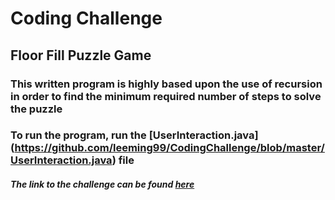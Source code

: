 # Coding Challenge
## Floor Fill Puzzle Game
### This written program is highly based upon the use of recursion in order to find the minimum required number of steps to solve the puzzle
### To run the program, run the [UserInteraction.java] (https://github.com/leeming99/CodingChallenge/blob/master/UserInteraction.java) file
##### The link to the challenge can be found [*here*](https://www.reddit.com/r/dailyprogrammer/comments/5jxeal/20161223_challenge_296_hard_flood_fill_puzzle_game/)

